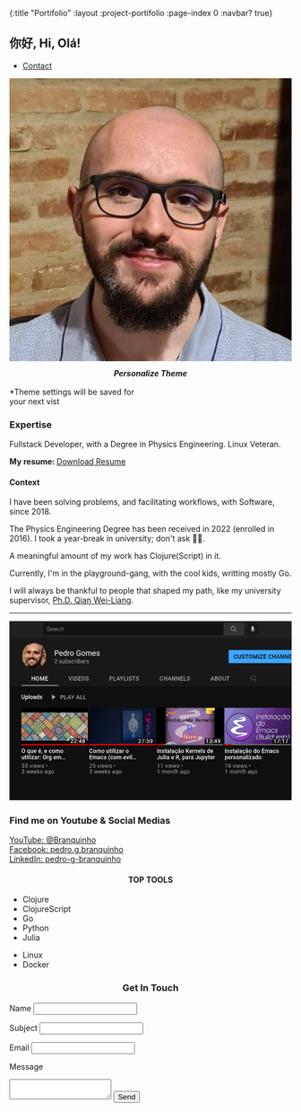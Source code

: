 {:title "Portifolio"
 :layout :project-portifolio
 :page-index 0
 :navbar? true}

<section class="s1">
<div class="main-container">
<div class="greeting-wrapper">
<h1>你好, Hi, Olá!</h1>
</div>


<div class="intro-wrapper">
<div class="nav-wrapper">

<!-- Link around dots-wrapper added after tutorial video -->
<a href="index.html">
<div class="dots-wrapper">
<div id="dot-1" class="browser-dot"></div>
<div id="dot-2" class="browser-dot"></div>
<div id="dot-3" class="browser-dot"></div>
</div>
</a>


<ul id="navigation">
<li><a href="index.html#contact">Contact</a></li>

</ul>
</div>

<div class="left-column">
<img id="profile_pic" src="../../img/portifolio/pedro.jpg">
<h5 style="text-align: center;line-height: 0;">Personalize Theme</h5>

<div id="theme-options-wrapper">
<div data-mode="light" id="light-mode" class="theme-dot"></div>
<div data-mode="yellow" id="yellow-mode" class="theme-dot"></div>
<div data-mode="green" id="green-mode" class="theme-dot"></div>
<div data-mode="purple" id="purple-mode" class="theme-dot"></div>
<div data-mode="christmas" id="christmas-mode" class="theme-dot"></div>
</div>

<p id="settings-note">*Theme settings will be saved for<br>your next vist</p>
</div>

<div class="right-column">

<div id="preview-shadow">
<div id="preview">
<div id="corner-tl" class="corner"></div>
<div id="corner-tr" class="corner"></div>
<h3>Expertise</h3>
<p>Fullstack Developer, with a Degree in Physics Engineering. Linux Veteran.</p>
<!-- <p>I research at University of São Paulo and enjoy learning about a variety of subjects, including Web Design.</p> -->
<div id="corner-br" class="corner"></div>
<div id="corner-bl" class="corner"></div>
<p> <b>My resume: </b> <a target="_blank" href="https://buddhilw.com/pdf/cv-2024-11-01.pdf">Download Resume</a></p>
</div>
</div>
</div>
</div>
</div>

</section>

<section class="s2">
<div class="main-container">

<div class="about-wrapper">
<div class="about-me">
<h4>Context</h4>

<p>I have been solving problems, and facilitating workflows, with Software, since 2018.</p>

<p>The Physics Engineering Degree has been received in 2022 (enrolled in 2016). I took a year-break in university; don't ask 🫠🤣.</p>

<p>A meaningful amount of my work has Clojure(Script) in it.</p>

<p>Currently, I'm in the playground-gang, with the cool kids, writting mostly Go.</p>
<!-- <p>I'm in my last semester as an Undergradute in Engineering Physics and I've acquire a repertoire of skills.</p> -->

<!-- <p>I've worked for other Engineers, to automate report production. These Healt and Safety Engineers have worked to Lupo S.A., JBS and other major companies in Brazil. </p> -->

<!-- <p>Also, I developed an automation project dealing with Clearence and Ledger, using Clojure for FlowFinance in Santa Catarina, Brazil.</p> -->

<p> I will always be thankful to people that shaped my path, like my university supervisor, <a href=http://spherio.eel.usp.br/mediawiki/index.php/Wei-Liang_Qian"">Ph.D. Qian Wei-Liang</a>.

<hr>


</div>
<div class="social-links">
<img id="social_img" src="../../img/portifolio/youtube.png">
<h3>Find me on Youtube & Social Medias</h3>

<a target="_blank" href="https://www.youtube.com/channel/UCcDTD0VMlN2tGA7sDVZllRw">YouTube: @Branquinho</a>
<br>
<a target="_blank" href="https://www.facebook.com/pedro.g.branquinho/">Facebook: pedro.g.branquinho</a>
<br>
<a target="_blank" href="https://www.linkedin.com/in/pedro-g-branquinho/">LinkedIn: pedro-g-branquinho </a>
</div>
</div>

</div>
</section>

<section class="s2 skills">
    <div class="title">
        <h4 style="text-align: center;">TOP TOOLS</h4>
    </div>

   <div id="skills">
   <ul>
   <li>Clojure</li>
   <li>ClojureScript</li>
   <li>Go</li>
   <li>Python</li>
   <li>Julia</li>
    </ul>

   <ul>

   <li>Linux</li>
   <li>Docker</li>
   <!-- <li>ArchLinux/EXWM</li> -->
    <!-- <li>General Purpouse</li> -->
    <!-- <li>PDEs and Data Science</li> -->
    <!-- <li>Automation and pipelines</li> -->
    <!-- <li>Reagent and Retit (Full Stack)</li> -->
   </ul>
   </div>
</section>

<!-- <section class="s1"> -->
<!-- <div class="main-container"> -->
<!-- <h3 style="text-align: center;">Some of my past projects</h3> -->

<!-- <div class="post-wrapper"> -->

<!-- <div> -->
<!-- <div class="post"> -->
<!-- <img class="thumbnail" src="../../img/portifolio/dash.jpg"> -->
<!-- <div class="post-preview"> -->
<!-- <h6 class="post-title">Laboratory Management System</h6> -->
<!-- <p class="post-intro">Designed built & mantained a the lab managment system for FOI Laboratories</p> -->
<!-- <a href="/pages-output/fcc-landing/index.html">Read More</a> -->
<!-- </div> -->
<!-- </div> -->
<!-- </div> -->

<!-- <div> -->
<!-- <div class="post"> -->
<!-- <img class="thumbnail" src="../../img/portifolio/ecom.jpg"> -->
<!-- <div class="post-preview"> -->
<!-- <h6 class="post-title">Online Store - CoursePost Title</h6> -->
<!-- <p class="post-intro">Online store with paypal payments intergration and guest user shopping</p> -->
<!-- <a href="post.html">Read More</a> -->
<!-- </div> -->
<!-- </div> -->
<!-- </div> -->

<!-- <div> -->
<!-- <div class="post"> -->
<!-- <img class="thumbnail" src="../../img/portifolio/membership site.jpg"> -->
<!-- <div class="post-preview"> -->
<!-- <h6 class="post-title">Membership Website</h6> -->
<!-- <p class="post-intro">Modulized guide for online courses with step by  step intructions</p> -->
<!-- <a href="post.html">Read More</a> -->
<!-- </div> -->
<!-- </div> -->
<!-- </div> -->

<!-- </div> -->
<!-- </div> -->
<!-- </section> -->

<section class="s2">
<div class="main-container">
<a href=""></a>
<h3 style="text-align: center;">Get In Touch</h3>

<form id="contact-form" method="POST" action="mailto:pedrogbranquinho@gmail.com" enctype="text/plain">
<a name="contact"></a>

<label>Name</label>
<input class="input-field" type="text" name="name">

<label>Subject</label>
<input class="input-field" type="text" name="subject">

<label>Email</label>
<input class="input-field" type="text" name="email">

<label>Message</label>
<textarea class="input-field" name="message"></textarea>

<input id="submit-btn" type="submit" value="Send">
</form>
</div>
</section>
